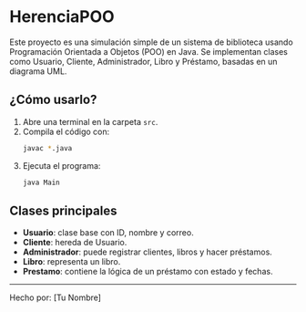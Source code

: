 # HerenciaPOO

Este proyecto es una simulación simple de un sistema de biblioteca usando Programación Orientada a Objetos (POO) en Java. Se implementan clases como Usuario, Cliente, Administrador, Libro y Préstamo, basadas en un diagrama UML.

## ¿Cómo usarlo?

1. Abre una terminal en la carpeta `src`.
2. Compila el código con:
   ```bash
   javac *.java
   ```
3. Ejecuta el programa:
   ```bash
   java Main
   ```

## Clases principales

- **Usuario**: clase base con ID, nombre y correo.
- **Cliente**: hereda de Usuario.
- **Administrador**: puede registrar clientes, libros y hacer préstamos.
- **Libro**: representa un libro.
- **Prestamo**: contiene la lógica de un préstamo con estado y fechas.

---
Hecho por: [Tu Nombre]